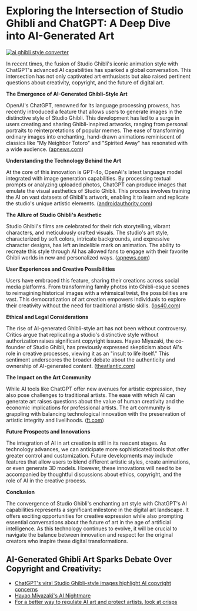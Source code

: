 # Exploring the Intersection of Studio Ghibli and ChatGPT: A Deep Dive into AI-Generated Art

[![ai ghibli style converter](https://i.imgur.com/dwt8Y5G.gif)](https://witbeam.net/slzx)

In recent times, the fusion of Studio Ghibli's iconic animation style with ChatGPT's advanced AI capabilities has sparked a global conversation. This intersection has not only captivated art enthusiasts but also raised pertinent questions about creativity, copyright, and the future of digital art.

**The Emergence of AI-Generated Ghibli-Style Art**

OpenAI's ChatGPT, renowned for its language processing prowess, has recently introduced a feature that allows users to generate images in the distinctive style of Studio Ghibli. This development has led to a surge in users creating and sharing Ghibli-inspired artworks, ranging from personal portraits to reinterpretations of popular memes. The ease of transforming ordinary images into enchanting, hand-drawn animations reminiscent of classics like "My Neighbor Totoro" and "Spirited Away" has resonated with a wide audience. ([apnews.com](https://apnews.com/article/0f4cb487ec3042dd5b43ad47879b91f4?utm_source=openai))

**Understanding the Technology Behind the Art**

At the core of this innovation is GPT-4o, OpenAI's latest language model integrated with image generation capabilities. By processing textual prompts or analyzing uploaded photos, ChatGPT can produce images that emulate the visual aesthetics of Studio Ghibli. This process involves training the AI on vast datasets of Ghibli's artwork, enabling it to learn and replicate the studio's unique artistic elements. ([androidauthority.com](https://www.androidauthority.com/chatgpt-studio-ghibli-gpt-4o-image-generation-availability-3540233/?utm_source=openai))

**The Allure of Studio Ghibli's Aesthetic**

Studio Ghibli's films are celebrated for their rich storytelling, vibrant characters, and meticulously crafted visuals. The studio's art style, characterized by soft colors, intricate backgrounds, and expressive character designs, has left an indelible mark on animation. The ability to recreate this style through AI has allowed fans to engage with their favorite Ghibli worlds in new and personalized ways. ([apnews.com](https://apnews.com/article/0f4cb487ec3042dd5b43ad47879b91f4?utm_source=openai))

**User Experiences and Creative Possibilities**

Users have embraced this feature, sharing their creations across social media platforms. From transforming family photos into Ghibli-esque scenes to reimagining historical images with a whimsical twist, the possibilities are vast. This democratization of art creation empowers individuals to explore their creativity without the need for traditional artistic skills. ([los40.com](https://los40.com/2025/04/21/ya-tengo-claro-lo-de-ghibli-pero-que-mas-puedo-hacer-con-la-herramienta-de-ilustracion-de-chatgpt/?utm_source=openai))

**Ethical and Legal Considerations**

The rise of AI-generated Ghibli-style art has not been without controversy. Critics argue that replicating a studio's distinctive style without authorization raises significant copyright issues. Hayao Miyazaki, the co-founder of Studio Ghibli, has previously expressed skepticism about AI's role in creative processes, viewing it as an "insult to life itself." This sentiment underscores the broader debate about the authenticity and ownership of AI-generated content. ([theatlantic.com](https://www.theatlantic.com/newsletters/archive/2025/03/studio-ghibli-memes-openai-chatgpt/682235/?utm_source=openai))

**The Impact on the Art Community**

While AI tools like ChatGPT offer new avenues for artistic expression, they also pose challenges to traditional artists. The ease with which AI can generate art raises questions about the value of human creativity and the economic implications for professional artists. The art community is grappling with balancing technological innovation with the preservation of artistic integrity and livelihoods. ([ft.com](https://www.ft.com/content/1674e431-5f4a-4952-8ea1-2e9add47abaf?utm_source=openai))

**Future Prospects and Innovations**

The integration of AI in art creation is still in its nascent stages. As technology advances, we can anticipate more sophisticated tools that offer greater control and customization. Future developments may include features that allow users to blend different artistic styles, create animations, or even generate 3D models. However, these innovations will need to be accompanied by thoughtful discussions about ethics, copyright, and the role of AI in the creative process.

**Conclusion**

The convergence of Studio Ghibli's enchanting art style with ChatGPT's AI capabilities represents a significant milestone in the digital art landscape. It offers exciting opportunities for creative expression while also prompting essential conversations about the future of art in the age of artificial intelligence. As this technology continues to evolve, it will be crucial to navigate the balance between innovation and respect for the original creators who inspire these digital transformations.


## AI-Generated Ghibli Art Sparks Debate Over Copyright and Creativity:
- [ChatGPT's viral Studio Ghibli-style images highlight AI copyright concerns](https://apnews.com/article/0f4cb487ec3042dd5b43ad47879b91f4?utm_source=openai)
- [Hayao Miyazaki's AI Nightmare](https://www.theatlantic.com/newsletters/archive/2025/03/studio-ghibli-memes-openai-chatgpt/682235/?utm_source=openai)
- [For a better way to regulate AI art and protect artists, look at crisps](https://www.ft.com/content/1674e431-5f4a-4952-8ea1-2e9add47abaf?utm_source=openai)